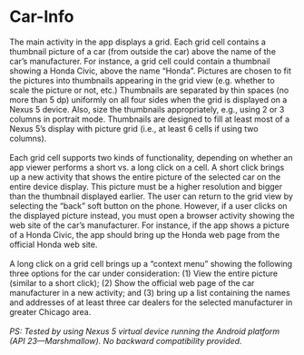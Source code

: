# Car-Info
The main activity in the app displays a grid. Each grid cell contains a thumbnail picture of a car (from
outside the car) above the name of the car’s manufacturer. For instance, a grid cell could contain a thumbnail
showing a Honda Civic, above the name “Honda”. Pictures are chosen to fit the
pictures into thumbnails appearing in the grid view (e.g. whether to scale the picture or not, etc.) Thumbnails are separated by thin spaces (no more than 5 dp) uniformly on all four sides when the
grid is displayed on a Nexus 5 device. Also, size the thumbnails appropriately, e.g., using 2 or 3 columns
in portrait mode. Thumbnails are designed to fill at least most of a Nexus 5’s display with
picture grid (i.e., at least 6 cells if using two columns). <br/>
<br/>
Each grid cell supports two kinds of functionality, depending on whether an app viewer performs a short
vs. a long click on a cell. A short click brings up a new activity that shows the entire picture of the selected
car on the entire device display. This picture must be a higher resolution and bigger than the thumbnail
displayed earlier. The user can return to the grid view by selecting the “back” soft button on the phone.
However, if a user clicks on the displayed picture instead, you must open a browser activity showing the
web site of the car’s manufacturer. For instance, if the app shows a picture of a Honda Civic, the app
should bring up the Honda web page from the official Honda web site.<br/>
<br/>
A long click on a grid cell brings up a “context menu” showing the following three options for the car
under consideration: (1) View the entire picture (similar to a short click); (2) Show the official web page of
the car manufacturer in a new activity; and (3) bring up a list containing the names and addresses of at least
three car dealers for the selected manufacturer in greater Chicago area.<br/>
<br/>
*PS: Tested by using Nexus 5 virtual device running the Android platform (API 23—Marshmallow). No backward compatibility provided.*

